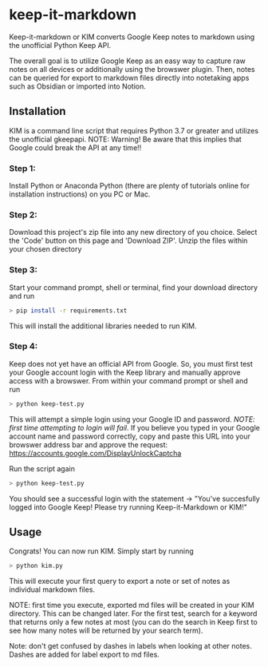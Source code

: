 # keep-it-markdown
Keep-it-markdown or KIM converts Google Keep notes to markdown using the unofficial Python Keep API.

The overall goal is to utilize Google Keep as an easy way to capture raw notes on all devices or additionally using the browswer plugin. Then, notes can be queried for export to markdown files directly into notetaking apps such as Obsidian or imported into Notion. 

## Installation
KIM is a command line script that requires Python 3.7 or greater and utilizes the unofficial gkeepapi. NOTE: Warning! Be aware that this implies that Google could break the API at any time!!

### Step 1: 
Install Python or Anaconda Python (there are plenty of tutorials online for installation instructions) on you PC or Mac. 

### Step 2: 
Download this project's zip file into any new directory of you choice. Select the 'Code' button on this page and 'Download ZIP'. Unzip the files within your chosen directory


### Step 3:
Start your command prompt, shell or terminal, find your download directory and run 
```bash
> pip install -r requirements.txt
```
This will install the additional libraries needed to run KIM.


### Step 4: 
Keep does not yet have an official API from Google. So, you must first test your Google account login with the Keep library and manually approve access with a browswer. From within your command prompt or shell and run 
```bash
> python keep-test.py
```
This will attempt a simple login using your Google ID and password. *NOTE: first time attempting to login will fail*. If you believe you typed in your Google account name and password correctly, copy and paste this URL into your browswer address bar and approve the request: 
https://accounts.google.com/DisplayUnlockCaptcha

Run the script again
```bash
> python keep-test.py
```
You should see a successful login with the statement -> "You've succesfully logged into Google Keep! Please try running Keep-it-Markdown or KIM!"

## Usage

Congrats! You can now run KIM. Simply start by running 
```bash
> python kim.py
```
This will execute your first query to export a note or set of notes as individual markdown files.

NOTE: first time you execute, exported md files will be created in your KIM directory. This can be changed later. For the first test, search for a keyword that returns only a few notes at most (you can do the search in Keep first to see how many notes will be returned by your search term).

Note: don't get confused by dashes in labels when looking at other notes. Dashes are added for label export to md files.
